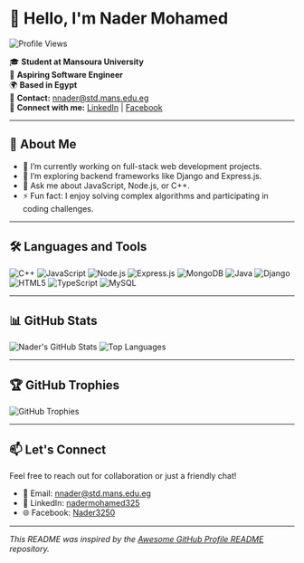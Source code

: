 # 👋 Hello, I'm Nader Mohamed

![Profile Views](https://komarev.com/ghpvc/?username=NaderMohamed325&color=blueviolet)

🎓 **Student at Mansoura University**  
💼 **Aspiring Software Engineer**  
🌍 **Based in Egypt**  
📧 **Contact:** nnader@std.mans.edu.eg  
🔗 **Connect with me:** [LinkedIn](https://www.linkedin.com/in/nadermohamed325) | [Facebook](https://www.facebook.com/Nader3250)

---

## 🚀 About Me

- 🔭 I’m currently working on full-stack web development projects.
- 🌱 I’m exploring backend frameworks like Django and Express.js.
- 💬 Ask me about JavaScript, Node.js, or C++.
- ⚡ Fun fact: I enjoy solving complex algorithms and participating in coding challenges.

---

## 🛠️ Languages and Tools

![C++](https://img.shields.io/badge/C++-00599C?style=flat&logo=c%2B%2B&logoColor=white)
![JavaScript](https://img.shields.io/badge/JavaScript-F7DF1E?style=flat&logo=javascript&logoColor=black)
![Node.js](https://img.shields.io/badge/Node.js-339933?style=flat&logo=node.js&logoColor=white)
![Express.js](https://img.shields.io/badge/Express.js-000000?style=flat&logo=express&logoColor=white)
![MongoDB](https://img.shields.io/badge/MongoDB-47A248?style=flat&logo=mongodb&logoColor=white)
![Java](https://img.shields.io/badge/Java-007396?style=flat&logo=java&logoColor=white)
![Django](https://img.shields.io/badge/Django-092E20?style=flat&logo=django&logoColor=white)
![HTML5](https://img.shields.io/badge/HTML5-E34F26?style=flat&logo=html5&logoColor=white)
![TypeScript](https://img.shields.io/badge/TypeScript-3178C6?style=flat&logo=typescript&logoColor=white)
![MySQL](https://img.shields.io/badge/MySQL-4479A1?style=flat&logo=mysql&logoColor=white)

---

## 📊 GitHub Stats

![Nader's GitHub Stats](https://github-readme-stats.vercel.app/api?username=NaderMohamed325&show_icons=true&theme=radical)
![Top Languages](https://github-readme-stats.vercel.app/api/top-langs/?username=NaderMohamed325&layout=compact&theme=radical)

---

## 🏆 GitHub Trophies

![GitHub Trophies](https://github-profile-trophy.vercel.app/?username=NaderMohamed325&theme=radical&no-bg=true&no-frame=true)

---

## 📫 Let's Connect

Feel free to reach out for collaboration or just a friendly chat!

- 📧 Email: nnader@std.mans.edu.eg
- 💼 LinkedIn: [nadermohamed325](https://www.linkedin.com/in/nadermohamed325)
- 🌐 Facebook: [Nader3250](https://www.facebook.com/Nader3250)

---

*This README was inspired by the [Awesome GitHub Profile README](https://github.com/abhisheknaiidu/awesome-github-profile-readme) repository.*
